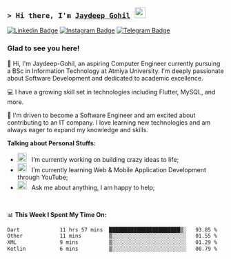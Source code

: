 ### <samp>&gt; Hi there, I'm <a href="https://github.com/Jaydeep-Gohil" target="_blank">Jaydeep Gohil</a> <img src="https://media.giphy.com/media/hvRJCLFzcasrR4ia7z/giphy.gif" width="25"> </samp>

[![Linkedin Badge](https://img.shields.io/badge/-LinkedIn-0e76a8?style=flat-square&logo=Linkedin&logoColor=white)](https://linkedin.com/in/jaydeep-g-8a22532b6)
[![Instagram Badge](https://img.shields.io/badge/-Instagram-e4405f?style=flat-square&logo=Instagram&logoColor=white)](https://instagram.com/_jaydeep_gohil_07/)
[![Telegram Badge](https://img.shields.io/badge/-Telegram-0088cc?style=flat-square&logo=Telegram&logoColor=white)](https://t.me/your-handle)

### Glad to see you here!

👋 Hi, I'm Jaydeep-Gohil, an aspiring Computer Engineer currently pursuing a BSc in Information Technology at Atmiya University. I'm deeply passionate about Software Development and dedicated to academic excellence.

💻 I have a growing skill set in technologies including Flutter, MySQL, and more.  

🚀 I'm driven to become a Software Engineer and am excited about contributing to an IT company. I love learning new technologies and am always eager to expand my knowledge and skills.

**Talking about Personal Stuffs:**

- <img src="https://github.com/Gapur/Gapur/blob/main/assets/developer.gif?raw=true" width="21" />&nbsp;&nbsp; I’m currently working on building crazy ideas to life;
- <img src="https://github.com/Gapur/Gapur/blob/main/assets/lightning.gif?raw=true" width="21" />&nbsp;&nbsp; I’m currently learning Web & Mobile Application Development through YouTube;
- <img src="https://github.com/Gapur/Gapur/blob/main/assets/message.gif?raw=true" width="21" />&nbsp;&nbsp; Ask me about anything, I am happy to help;

</br>

📊 **This Week I Spent My Time On:**

<!--START_SECTION:waka-->

```txt
Dart             11 hrs 57 mins  ███████████████████████▒░   93.85 %
Other            11 mins         ▒░░░░░░░░░░░░░░░░░░░░░░░░   01.55 %
XML              9 mins          ▒░░░░░░░░░░░░░░░░░░░░░░░░   01.29 %
Kotlin           6 mins          ▒░░░░░░░░░░░░░░░░░░░░░░░░   00.79 %
```

<!--END_SECTION:waka-->
